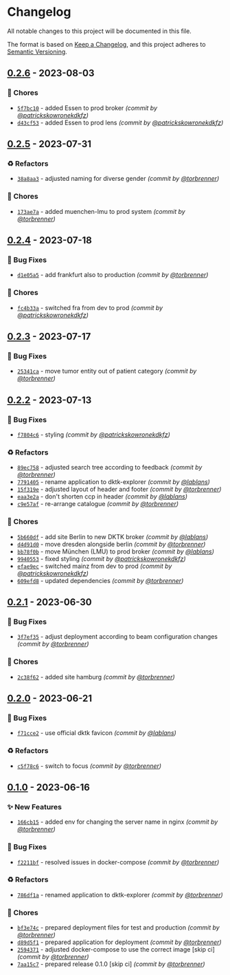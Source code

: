 # Changelog
All notable changes to this project will be documented in this file.

The format is based on [Keep a Changelog](https://keepachangelog.com/en/1.0.0/),
and this project adheres to [Semantic Versioning](https://semver.org/spec/v2.0.0.html).

## [0.2.6] - 2023-08-03
### :wrench: Chores
- [`5f7bc10`](https://github.com/samply/dktk-explorer/commit/5f7bc10dee3ec2e0d207a47660fac93a3e3c9bb7) - added Essen to prod broker *(commit by [@patrickskowronekdkfz](https://github.com/patrickskowronekdkfz))*
- [`d43cf53`](https://github.com/samply/dktk-explorer/commit/d43cf53a13f10b3bf50cc5312453cba27449ce4a) - added Essen to prod lens *(commit by [@patrickskowronekdkfz](https://github.com/patrickskowronekdkfz))*


## [0.2.5] - 2023-07-31
### :recycle: Refactors
- [`38a8aa3`](https://github.com/samply/dktk-explorer/commit/38a8aa32cff110d420be3b456e39477352a4129b) - adjusted naming for diverse gender *(commit by [@torbrenner](https://github.com/torbrenner))*

### :wrench: Chores
- [`173ae7a`](https://github.com/samply/dktk-explorer/commit/173ae7a5b7f6f286751af8e131045f9e361cfbeb) - added muenchen-lmu to prod system *(commit by [@torbrenner](https://github.com/torbrenner))*


## [0.2.4] - 2023-07-18
### :bug: Bug Fixes
- [`d1e05a5`](https://github.com/samply/dktk-explorer/commit/d1e05a5aa8e9068448320c555df4fec247aee033) - add frankfurt also to production *(commit by [@torbrenner](https://github.com/torbrenner))*

### :wrench: Chores
- [`fc4b33a`](https://github.com/samply/dktk-explorer/commit/fc4b33a6303e53ca437b7e44367263b1404183ac) - switched fra from dev to prod *(commit by [@patrickskowronekdkfz](https://github.com/patrickskowronekdkfz))*


## [0.2.3] - 2023-07-17
### :bug: Bug Fixes
- [`25341ca`](https://github.com/samply/dktk-explorer/commit/25341ca95bea85190243524c0da62398a653e9db) - move tumor entity out of patient category *(commit by [@torbrenner](https://github.com/torbrenner))*


## [0.2.2] - 2023-07-13
### :bug: Bug Fixes
- [`f7804c6`](https://github.com/samply/dktk-explorer/commit/f7804c6687c9bfeda7f9d81fa3fe85fa51b4bc05) - styling *(commit by [@patrickskowronekdkfz](https://github.com/patrickskowronekdkfz))*

### :recycle: Refactors
- [`89ec758`](https://github.com/samply/dktk-explorer/commit/89ec75809d3aa85d296c2b30f693c5130c66fac1) - adjusted search tree according to feedback *(commit by [@torbrenner](https://github.com/torbrenner))*
- [`7791405`](https://github.com/samply/dktk-explorer/commit/7791405a4f78685134b6af6d1246e8bea690a59e) - rename application to dktk-explorer *(commit by [@lablans](https://github.com/lablans))*
- [`15f319e`](https://github.com/samply/dktk-explorer/commit/15f319e030141ec49958282d68de510fad105111) - adjusted layout of header and footer *(commit by [@torbrenner](https://github.com/torbrenner))*
- [`eaa3e2a`](https://github.com/samply/dktk-explorer/commit/eaa3e2a7f61c5835ec6dd9ca5710a8c363f3374d) - don't shorten ccp in header *(commit by [@lablans](https://github.com/lablans))*
- [`c9e57af`](https://github.com/samply/dktk-explorer/commit/c9e57af0aa2dfa976498b6e797d556eff9f1acaf) - re-arrange catalogue *(commit by [@torbrenner](https://github.com/torbrenner))*

### :wrench: Chores
- [`5b660df`](https://github.com/samply/dktk-explorer/commit/5b660dfa829505aea39c920f715abb5636703176) - add site Berlin to new DKTK broker *(commit by [@lablans](https://github.com/lablans))*
- [`d4d91d0`](https://github.com/samply/dktk-explorer/commit/d4d91d05da25756ad21b6b374397ac99d6e0c65e) - move dresden alongside berlin *(commit by [@torbrenner](https://github.com/torbrenner))*
- [`bb78f0b`](https://github.com/samply/dktk-explorer/commit/bb78f0bd5b2e9cebb75662b1af37af37838c9bbc) - move München (LMU) to prod broker *(commit by [@lablans](https://github.com/lablans))*
- [`9940553`](https://github.com/samply/dktk-explorer/commit/99405537b8da4ea2704abb17fb12942a21e1bc0b) - fixed styling *(commit by [@patrickskowronekdkfz](https://github.com/patrickskowronekdkfz))*
- [`efae9ec`](https://github.com/samply/dktk-explorer/commit/efae9ecc7d7ceddf3ae3d4be0a0179b9e630779e) - switched mainz from dev to prod *(commit by [@patrickskowronekdkfz](https://github.com/patrickskowronekdkfz))*
- [`609efd8`](https://github.com/samply/dktk-explorer/commit/609efd8e68c2962ffbb973db89052f0c66711541) - updated dependencies *(commit by [@torbrenner](https://github.com/torbrenner))*


## [0.2.1] - 2023-06-30
### :bug: Bug Fixes
- [`3f7ef35`](https://github.com/samply/dktk-explorer/commit/3f7ef3578f8cc2f2603eb3b7527c735029503642) - adjust deployment according to beam configuration changes *(commit by [@torbrenner](https://github.com/torbrenner))*

### :wrench: Chores
- [`2c38f62`](https://github.com/samply/dktk-explorer/commit/2c38f62ffe4a95f359f9103321eba4c5ec40d9e7) - added site hamburg *(commit by [@torbrenner](https://github.com/torbrenner))*


## [0.2.0] - 2023-06-21
### :bug: Bug Fixes
- [`f71cce2`](https://github.com/samply/dktk-explorer/commit/f71cce298c0f2c5b12cf98f88b7d332fdd692488) - use official dktk favicon *(commit by [@lablans](https://github.com/lablans))*

### :recycle: Refactors
- [`c5f78c6`](https://github.com/samply/dktk-explorer/commit/c5f78c635d5a7433976f74f5c2d53783e8fbb4ef) - switch to focus *(commit by [@torbrenner](https://github.com/torbrenner))*


## [0.1.0] - 2023-06-16
### :sparkles: New Features
- [`166cb15`](https://github.com/samply/dktk-explorer/commit/166cb156e3b85706ef88461af5d7a4e017d3f9ed) - added env for changing the server name in nginx *(commit by [@torbrenner](https://github.com/torbrenner))*

### :bug: Bug Fixes
- [`f2211bf`](https://github.com/samply/dktk-explorer/commit/f2211bf9cc136cb4cd4a76d9260df80dcd792d0f) - resolved issues in docker-compose *(commit by [@torbrenner](https://github.com/torbrenner))*

### :recycle: Refactors
- [`786df1a`](https://github.com/samply/dktk-explorer/commit/786df1a4e0dc85e191b741a9bbe0a549f2faa355) - renamed application to dktk-explorer *(commit by [@torbrenner](https://github.com/torbrenner))*

### :wrench: Chores
- [`bf3e74c`](https://github.com/samply/dktk-explorer/commit/bf3e74c852c35b143c0e306acff4a86779a11caf) - prepared deployment files for test and production *(commit by [@torbrenner](https://github.com/torbrenner))*
- [`d89d5f1`](https://github.com/samply/dktk-explorer/commit/d89d5f1f553a3f012caa56c5c1735d9bd6ff21a6) - prepared application for deployment *(commit by [@torbrenner](https://github.com/torbrenner))*
- [`2594371`](https://github.com/samply/dktk-explorer/commit/2594371e7af21434b6323c7ed3c3289aae0eee25) - adjusted docker-compose to use the correct image [skip ci] *(commit by [@torbrenner](https://github.com/torbrenner))*
- [`7aa15c7`](https://github.com/samply/dktk-explorer/commit/7aa15c7064d174e1273ca366188470dcc349c6f6) - prepared release 0.1.0 [skip ci] *(commit by [@torbrenner](https://github.com/torbrenner))*


[0.1.0]: https://github.com/samply/dktk-explorer/compare/0.0.0...0.1.0
[0.2.0]: https://github.com/samply/dktk-explorer/compare/0.1.0...0.2.0
[0.2.1]: https://github.com/samply/dktk-explorer/compare/0.2.0...0.2.1
[0.2.2]: https://github.com/samply/dktk-explorer/compare/0.2.1...0.2.2
[0.2.3]: https://github.com/samply/dktk-explorer/compare/0.2.2...0.2.3
[0.2.4]: https://github.com/samply/dktk-explorer/compare/0.2.3...0.2.4
[0.2.5]: https://github.com/samply/dktk-explorer/compare/0.2.4...0.2.5
[0.2.6]: https://github.com/samply/dktk-explorer/compare/0.2.5...0.2.6